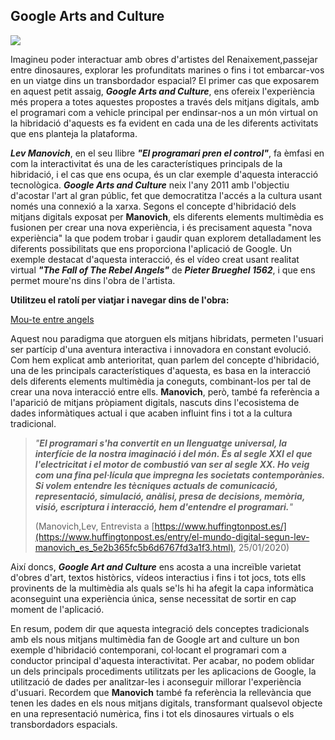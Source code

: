 ## Google Arts and Culture

<img src="https://i.imgur.com/00B87Hs.jpeg">

Imagineu poder interactuar amb obres d'artistes del Renaixement,passejar entre dinosaures, explorar les profunditats marines o fins i tot embarcar-vos en un viatge dins un transbordador espacial?
El primer cas que exposarem en aquest petit assaig, ***Google Arts and Culture***, ens ofereix l'experiència més propera a totes aquestes propostes a través dels mitjans digitals, amb el programari com a vehicle principal per endinsar-nos a un món virtual on la hibridació d'aquests es fa evident en cada una de les diferents activitats que ens planteja la plataforma.

***Lev Manovich***, en el seu llibre ***"El programari pren el control"***, fa èmfasi en com la interactivitat és una de les característiques principals de la hibridació, i el cas que ens ocupa, és un clar exemple d'aquesta interacció tecnològica. ***Google Arts and Culture*** neix l'any 2011 amb l'objectiu d'acostar l'art al gran públic, fet que democratitza l'accés a la cultura usant només una connexió a la xarxa.
Segons el concepte d'hibridació dels mitjans digitals exposat per **Manovich**, els diferents elements multimèdia es fusionen
per crear una nova experiència, i és precisament aquesta "nova experiència" la que podem trobar i gaudir quan explorem detalladament les diferents possibilitats que ens proporciona l'aplicació de Google. Un exemple destacat d'aquesta interacció, és el vídeo creat usant realitat virtual ***"The Fall of The Rebel Angels"*** de ***Pieter Brueghel 1562***, i que ens permet moure'ns dins l'obra de l'artista.


**Utilitzeu el ratolí per viatjar i navegar dins de l'obra:**

[Mou-te entre angels](https://g.co/arts/CxeL29RcR7SYXuGs9)

Aquest nou paradigma que atorguen els mitjans hibridats, permeten l'usuari ser partícip d'una aventura interactiva i innovadora en constant evolució. Com hem explicat amb anterioritat, quan parlem del concepte d'hibridació, una de les principals característiques d'aquesta, es basa en la interacció dels diferents elements multimèdia ja coneguts, combinant-los per tal de crear una nova interacció entre ells. **Manovich**, però, també fa referència a l'aparició de mitjans pròpiament digitals, nascuts dins l'ecosistema de dades informàtiques actual i que acaben influint fins i tot a la cultura tradicional.

> *"**El programari s'ha convertit en un llenguatge universal, la interfície de la nostra imaginació i del món. És al segle XXI el que l'electricitat i el motor de combustió van ser al segle XX. Ho veig com una fina pel·lícula que impregna les societats contemporànies. Si volem entendre les tècniques actuals de comunicació, representació, simulació, anàlisi, presa de decisions, memòria, visió, escriptura i interacció, hem d'entendre el programari.**"*
>
> (Manovich,Lev, Entrevista a [https://www.huffingtonpost.es/](https://www.huffingtonpost.es/entry/el-mundo-digital-segun-lev-manovich_es_5e2b365fc5b6d6767fd3a1f3.html), 25/01/2020)

Així doncs, ***Google Art and Culture*** ens acosta a una increïble varietat d'obres d'art, textos històrics, vídeos interactius i fins i tot jocs, tots ells provinents de la multimèdia als quals se'ls hi ha afegit la capa informàtica aconseguint una experiència única, sense necessitat de sortir en cap moment de l'aplicació.

En resum, podem dir que aquesta integració dels conceptes tradicionals amb els nous mitjans multimèdia fan de Google art and culture un bon exemple d'hibridació contemporani, col·locant el programari com a conductor principal d'aquesta interactivitat. Per acabar, no podem oblidar un dels principals procediments utilitzats per les aplicacions de Google, la utilització de dades per analitzar-les i aconseguir millorar l'experiència d'usuari. Recordem que **Manovich** també fa referència la rellevància que tenen les dades en els nous mitjans digitals, transformant qualsevol objecte en una representació numèrica, fins i tot els dinosaures virtuals o els transbordadors espacials.
